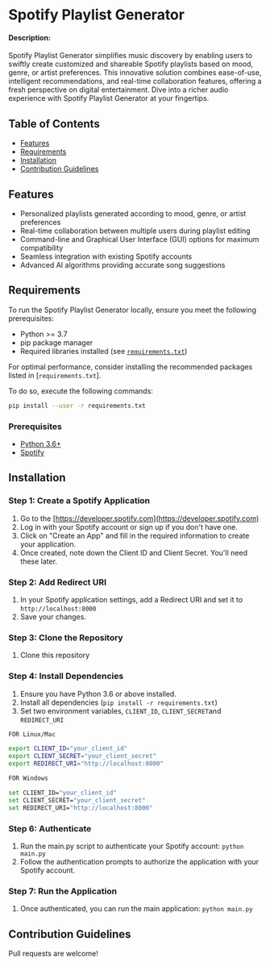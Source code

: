 # Spotify Playlist Generator

#### Description:
 Spotify Playlist Generator simplifies music discovery by enabling users to swiftly create customized and shareable Spotify playlists based on mood, genre, or artist preferences. This innovative solution combines ease-of-use, intelligent recommendations, and real-time collaboration features, offering a fresh perspective on digital entertainment. Dive into a richer audio experience with Spotify Playlist Generator at your fingertips.

## Table of Contents
- [Features](#features)
- [Requirements](#requirements)
- [Installation](#installation)
- [Contribution Guidelines](#contribution-guidelines)


<a name="features"></a>
## Features
- Personalized playlists generated according to mood, genre, or artist preferences
- Real-time collaboration between multiple users during playlist editing
- Command-line and Graphical User Interface (GUI) options for maximum compatibility
- Seamless integration with existing Spotify accounts
- Advanced AI algorithms providing accurate song suggestions

<a name="requirements"></a>
## Requirements
To run the Spotify Playlist Generator locally, ensure you meet the following prerequisites:

- Python >= 3.7
- pip package manager
- Required libraries installed (see [`requirements.txt`](./requirements.txt))

For optimal performance, consider installing the recommended packages listed in [`requirements.txt`].

To do so, execute the following commands:

```bash
pip install --user -r requirements.txt
```


### Prerequisites

- [Python 3.6+](https://www.python.org/downloads/)
- [Spotify](https://www.spotify.com/)



<a name="installation"></a>
## Installation

### Step 1: Create a Spotify Application
1. Go to the  [https://developer.spotify.com](https://developer.spotify.com)
2. Log in with your Spotify account or sign up if you don't have one.
3. Click on "Create an App" and fill in the required information to create your application.
4. Once created, note down the Client ID and Client Secret. You'll need these later.

### Step 2: Add Redirect URI
1. In your Spotify application settings, add a Redirect URI and set it to `http://localhost:8000`
2. Save your changes.
   
### Step 3: Clone the Repository
1. Clone this repository
   
### Step 4: Install Dependencies
1. Ensure you have Python 3.6 or above installed.
2. Install all dependencies (`pip install -r requirements.txt`)
3. Set two environment variables, `CLIENT_ID`, `CLIENT_SECRET`and `REDIRECT_URI`
```bash
FOR Linux/Mac

export CLIENT_ID="your_client_id"
export CLIENT_SECRET="your_client_secret"
export REDIRECT_URI="http://localhost:8000"
```
```bash
FOR Windows

set CLIENT_ID="your_client_id"
set CLIENT_SECRET="your_client_secret"
set REDIRECT_URI="http://localhost:8000"

```

### Step 6: Authenticate
1. Run the main.py script to authenticate your Spotify account: `python main.py`
2. Follow the authentication prompts to authorize the application with your Spotify account.

### Step 7: Run the Application
1. Once authenticated, you can run the main application: `python main.py`


<a name="contribution-guidelines"></a>
## Contribution Guidelines
Pull requests are welcome!